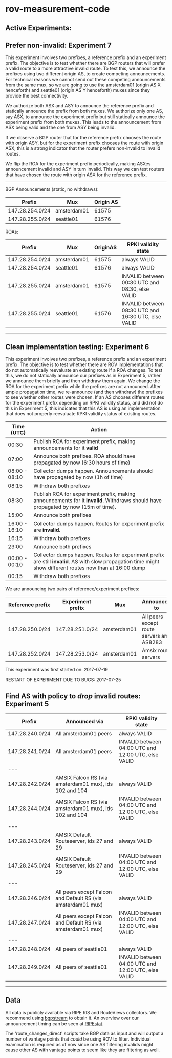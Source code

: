 # rov-measurement-code

## Active Experiments:

## Prefer non-invalid: Experiment 7
This experiment involves two prefixes, a reference prefix and an experiment prefix. The objective is to test whether there are BGP routers that will prefer a valid route to a more attractive invalid route.
To test this, we announce the prefixes using two different origin AS, to create competing announcements.
For technical reasons we cannot send out these competing announcements from the same mux, so we are going to use the amsterdam01 (origin AS X henceforth) and seattle01 (origin AS Y henceforth) muxes since they provide the best connectivity.

We authorize both ASX and ASY to announce the reference prefix and statically announce the prefix from both muxes.
We authorize only one AS, say ASX, to announce the experiment prefix but still statically announce the experiment prefix from both muxes. This leads to the announcement from ASX being valid and the one from ASY being invalid.

If we observe a BGP router that for the reference prefix chooses the route with origin ASY, but for the experiment prefix chooses the route with origin ASX, this is a strong indicator that the router prefers non-invalid to invalid routes.

We flip the ROA for the experiment prefix periodically, making ASXes announcement invalid and ASY in turn invalid. This way we can test routers that have chosen the route with origin ASX for the reference prefix.

---------

BGP Announcements (static, no withdraws): 

| Prefix | Mux | Origin AS |
|--------|-----|-----------|
|147.28.254.0/24|amsterdam01|61575|
|147.28.255.0/24|seattle01|61576|

ROAs:

| Prefix | Mux | OriginAS |RPKI validity state |
|--------|-----|----------|---------------------|
| 147.28.254.0/24 | amsterdam01 | 61575 | always VALID |
| 147.28.254.0/24 | seattle01 | 61576 | always VALID|
| 147.28.255.0/24 | amsterdam01 | 61575 | INVALID between 00:30 UTC and 08:30, else VALID |
| 147.28.255.0/24 | seattle01 | 61576 | INVALID between 08:30 UTC and 16:30 UTC, else VALID|

---------

## Clean implementation testing: Experiment 6
This experiment involves two prefixes, a reference prefix and an experiment prefix. The objective is to test whether there are ROV implementations that do not automatically reevaluate an existing route if a ROA changes. To test this, we do not statically announce our prefixes as in Experiment 5, rather we announce them briefly and then withdraw them again. We change the ROA for the experiment prefix while the prefixes are not announced. After ample propagation time, we re-announce (and then withdraw) the prefixes to see whether other routes were chosen. If an AS chooses different routes for the experiment prefix depending on RPKI validity status, and did not do this in Experiment 5, this indicates that this AS is using an implementation that does not properly reevaluate RPKI validity status of existing routes.

| Time (UTC) | Action |
|------------|--------|
| 00:30 | Publish ROA for experiment prefix, making announcements for it **valid** |
| 07:00 | Announce both prefixes. ROA should have propagated by now (6:30 hours of time)|
| 08:00 - 08:10 | Collector dumps happen. Announcements should have propagated by now (1h of time) |
| 08:15 | Withdraw both prefixes |
| 08:30 | Publish ROA for experiment prefix, making announcements for it **invalid**. Withdraws should have propagated by now (15m of time).|
| 15:00 | Announce both prefixes |
| 16:00 - 16:10 | Collector dumps happen. Routes for experiment prefix are **invalid**.|
| 16:15 | Withdraw both prefixes | 
| 23:00 | Announce both prefixes | 
| 00:00 - 00:10 | Collector dumps happen. Routes for experiment prefix are still **invalid**. AS with slow propagation time might show different routes now than at 16:00 dump |
| 00:15 | Withdraw both prefixes |

We are announcing two pairs of reference/experiment prefixes:

| Reference prefix | Experiment prefix | Mux | Announced to |
|------------------|-------------------|-----|--------|
| 147.28.250.0/24 | 147.28.251.0/24 | amsterdam01 | All peers except route servers and AS8283 |
| 147.28.252.0/24 | 147.28.253.0/24 | amsterdam01 | Amsix route servers | 


This experiment was first started on: 2017-07-19

RESTART OF EXPERIMENT DUE TO BUGS: 2017-07-25


## Find AS with policy to *drop* invalid routes: Experiment 5

| Prefix | Announced via | RPKI validity state |
|--------|---------------|---------------------|
| 147.28.240.0/24 | All amsterdam01 peers | always VALID |
| 147.28.241.0/24 | All amsterdam01 peers | INVALID between 04:00 UTC and 12:00 UTC, else VALID|
|---|
| 147.28.242.0/24 | AMSIX Falcon RS (via amsterdam01 mux), ids 102 and 104 | always VALID |
| 147.28.244.0/24 | AMSIX Falcon RS (via amsterdam01 mux), ids 102 and 104 | INVALID between 04:00 UTC and 12:00 UTC, else VALID|
|---|
|147.28.243.0/24| AMSIX Default Routeserver, ids 27 and 29 | always VALID |
|147.28.245.0/24| AMSIX Default Routeserver, ids 27 and 29 | INVALID between 04:00 UTC and 12:00 UTC, else VALID |
|---|
|147.28.246.0/24| All peers except Falcon and Default RS (via amsterdam01 mux) | always VALID |
|147.28.247.0/24| All peers except Falcon and Default RS (via amsterdam01 mux) | INVALID between 04:00 UTC and 12:00 UTC, else VALID|
|---|
|147.28.248.0/24| All peers of seattle01 | always VALID |
|147.28.249.0/24|  All peers of seattle01 | INVALID between 04:00 UTC and 12:00 UTC, else VALID |


---------------


## Data

All data is publicly available via RIPE RIS and RouteViews collectors. We recommend using [bgpstream](https://bgpstream.caida.org/) to obtain it. An overview over our announcement timing can be seen at 
[RIPEstat](https://stat.ripe.net/widget/routing-history#w.resource=147.28.240.0%2F20&w.starttime=2016-05-15T00%3A00%3A00&w.endtime=2017-08-30T00%3A00%3A00).

The 'route_changes_direct' scripts take BGP data as input and will output a number of vantage points that *could* be using ROV to filter. Individual examination is required as of now since one AS filtering invalids might cause other AS with vantage points to seem like they are filtering as well.

